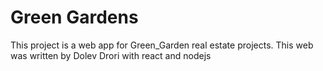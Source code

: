 # Green Gardens
This project is a web app for Green_Garden real estate projects. This web was written by Dolev Drori with react and nodejs

